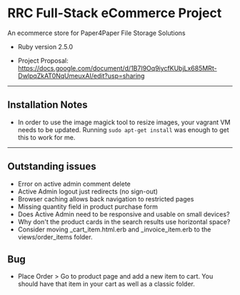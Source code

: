 # RRC Full-Stack eCommerce Project

An ecommerce store for Paper4Paper File Storage Solutions

* Ruby version 2.5.0

* Project Proposal: https://docs.google.com/document/d/1B7I9Oq9iycfKUbjLx685MRt-DwlpqZkAT0NqUmeuxAI/edit?usp=sharing
---

## Installation Notes
 * In order to use the image magick tool to resize images, your vagrant VM needs to be updated. 
 Running `sudo apt-get install` was enough to get this to work for me.
---

## Outstanding issues
* Error on active admin comment delete
* Active Admin logout just redirects (no sign-out)
* Browser caching allows back navigation to restricted pages
* Missing quantity field in product purchase form
* Does Active Admin need to be responsive and usable on small devices?
* Why don't the product cards in the search results use horizontal space?
* Consider moving _cart_item.html.erb and _invoice_item.erb to the views/order_items folder. 

## Bug
* Place Order > Go to product page and add a new item to cart.
You should have that item in your cart as well as a classic folder.